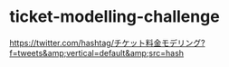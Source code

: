 # ticket-modelling-challenge
https://twitter.com/hashtag/チケット料金モデリング?f=tweets&amp;vertical=default&amp;src=hash

